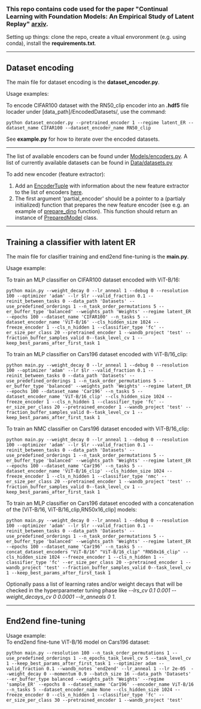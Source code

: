 ### This repo contains code used for the paper "Continual Learning with Foundation Models: An Empirical Study of Latent Replay" [arxiv](https://arxiv.org/abs/2205.00329).
 
Setting up things:  clone the repo, create a vitual envoronment (e.g. using conda), install the **requirements.txt**.

---
## Dataset encoding

The main file for dataset encoding is the **dataset_encoder.py**.

Usage examples:
    
To encode CIFAR100 dataset with the RN50_clip encoder into an **.hdf5** file locader under \[data_path\]/EncodedDatasets/, use the command:
```
python dataset_encoder.py --pretrained_encoder 1 --regime latent_ER --dataset_name CIFAR100 --dataset_encoder_name RN50_clip
```
          
See **example.py** for how to iterate over the encoded datasets.
 
----
The list of available encoders can be found under [Models/encoders.py](https://github.com/oleksost/latent_CL/blob/main/Models/encoders.py). A list of currently available datasets can be found in [Data/datasets.py](https://github.com/oleksost/latent_CL/blob/main/Data/datasets.py)
 
To add new encoder (feature extractor):
1. Add an [EncoderTuple]() with information about the new feature extractor to the list of encoders [here](https://github.com/oleksost/latent_CL/blob/dcba9e7424ff5f6452ddd905904e521c4f29f11d/Models/encoders.py#L450). 
2. The first argument 'partial_encoder' should be a pointer to a (partialy initialized) function that prepares the new feature encoder (see e.g. an example of [prepare_dino](https://github.com/oleksost/latent_CL/blob/dcba9e7424ff5f6452ddd905904e521c4f29f11d/Models/encoders.py#L202) function). This function should return an instance of [PreparedModel](https://github.com/oleksost/latent_CL/blob/dcba9e7424ff5f6452ddd905904e521c4f29f11d/Models/encoders.py#L36) class.
----
    
## Training a classifier with latent ER

The main file for clasifier training and end2end fine-tuning is the **main.py**.
          
Usage example:

To train an MLP classifier on CIFAR100 dataset encoded with ViT-B/16:
```
python main.py --weight_decay 0 --lr_anneal 1 --debug 0 --resolution 100 --optimizer 'adam' --lr $lr --valid_fraction 0.1 --reinit_between_tasks 0 --data_path 'Datasets' --use_predefined_orderings 1 --n_task_order_permutations 5 --er_buffer_type 'balanced' --weights_path 'Weights' --regime latent_ER --epochs 100 --dataset_name 'CIFAR100' --n_tasks 5 --dataset_encoder_name 'ViT-B/16' --cls_hidden_size 1024 --freeze_encoder 1 --cls_n_hidden 1 --classifier_type 'fc' --er_size_per_class 20 --pretrained_encoder 1 --wandb_project 'test' --fraction_buffer_samples_valid 0--task_level_cv 1 --keep_best_params_after_first_task 1
```
To train an MLP classifier on Cars196 dataset encoded with ViT-B/16_clip:

```
python main.py --weight_decay 0 --lr_anneal 1 --debug 0 --resolution 100 --optimizer 'adam' --lr $lr --valid_fraction 0.1 --reinit_between_tasks 0 --data_path 'Datasets' --use_predefined_orderings 1 --n_task_order_permutations 5 --er_buffer_type 'balanced' --weights_path 'Weights' --regime latent_ER --epochs 100 --dataset_name 'Car196' --n_tasks 5 --dataset_encoder_name 'ViT-B/16_clip' --cls_hidden_size 1024 --freeze_encoder 1 --cls_n_hidden 1 --classifier_type 'fc' --er_size_per_class 20 --pretrained_encoder 1 --wandb_project 'test' --fraction_buffer_samples_valid 0--task_level_cv 1 --keep_best_params_after_first_task 1
```

To train an NMC classifier on Cars196 dataset encoded with ViT-B/16_clip:
```
python main.py --weight_decay 0 --lr_anneal 1 --debug 0 --resolution 100 --optimizer 'adam' --lr $lr --valid_fraction 0.1 --reinit_between_tasks 0 --data_path 'Datasets' --use_predefined_orderings 1 --n_task_order_permutations 5 --er_buffer_type 'balanced' --weights_path 'Weights' --regime latent_ER --epochs 100 --dataset_name 'Car196' --n_tasks 5 --dataset_encoder_name 'ViT-B/16_clip' --cls_hidden_size 1024 --freeze_encoder 1 --cls_n_hidden 1 --classifier_type 'nmc' --er_size_per_class 20 --pretrained_encoder 1 --wandb_project 'test' --fraction_buffer_samples_valid 0--task_level_cv 1 --keep_best_params_after_first_task 1
```

 
To train an MLP classifier on Cars196 dataset encoded with a concatenation of the \[ViT-B/16, ViT-B/16_clip,RN50x16_clip\] models:
```
python main.py --weight_decay 0 --lr_anneal 1 --debug 0 --resolution 100 --optimizer 'adam' --lr $lr --valid_fraction 0.1 --reinit_between_tasks 0 --data_path 'Datasets' --use_predefined_orderings 1 --n_task_order_permutations 5 --er_buffer_type 'balanced' --weights_path 'Weights' --regime latent_ER --epochs 100 --dataset_name 'Car196' --n_tasks 5 --concat_dataset_encoders "ViT-B/16" "ViT-B/16_clip" "RN50x16_clip" --cls_hidden_size 1024 --freeze_encoder 1 --cls_n_hidden 1 --classifier_type 'fc' --er_size_per_class 20 --pretrained_encoder 1 --wandb_project 'test' --fraction_buffer_samples_valid 0--task_level_cv 1 --keep_best_params_after_first_task 1
```
 
Optionally pass a list of learning rates and/or weight decays that will be checked in the hyperparameter tuning phase like *--lrs_cv 0.1 0.001 --weight_decays_cv 0 0.0001 --lr_anneals 0 1*.
 
--- 
## End2end fine-tuning
Usage example:          
To end2end fine-tune ViT-B/16 model on Cars196 dataset:

```     
python main.py --resolution 100 --n_task_order_permutations 1 --use_predefined_orderings 1 --n_epochs_task_level_cv 5 --task_level_cv 1 --keep_best_params_after_first_task 1 --optimizer adam --valid_fraction 0.1 --wandb_notes 'end2end' --lr_anneal 1 --lr 2e-05  --weight_decay 0 --momentum 0.9 --batch_size 16 --data_path 'Datasets' --er_buffer_type balanced --weights_path 'Weights' --regime 'sample_ER' --epochs 8 --dataset_name 'Car196' --encoder_name ViT-B/16 --n_tasks 5 --dataset_encoder_name None --cls_hidden_size 1024 --freeze_encoder 0 --cls_n_hidden 1 --classifier_type 'fc' --er_size_per_class 30 --pretrained_encoder 1 --wandb_project 'test'
```
